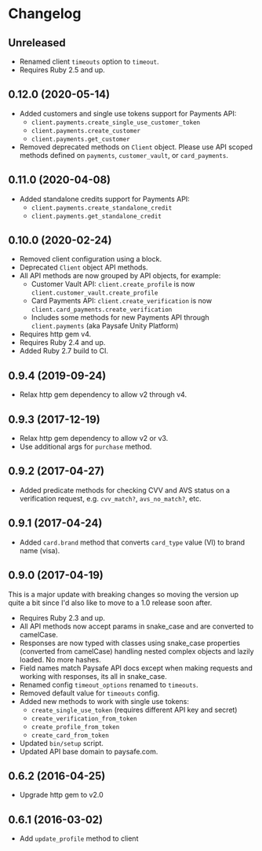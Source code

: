 Changelog
=========

## Unreleased

* Renamed client `timeouts` option to `timeout`.
* Requires Ruby 2.5 and up.

## 0.12.0 (2020-05-14)

* Added customers and single use tokens support for Payments API:
  * `client.payments.create_single_use_customer_token`
  * `client.payments.create_customer`
  * `client.payments.get_customer`
* Removed deprecated methods on `Client` object. Please use API scoped methods defined on `payments`, `customer_vault`, or `card_payments`.

## 0.11.0 (2020-04-08)

* Added standalone credits support for Payments API:
  * `client.payments.create_standalone_credit`
  * `client.payments.get_standalone_credit`

## 0.10.0 (2020-02-24)

* Removed client configuration using a block.
* Deprecated `Client` object API methods.
* All API methods are now grouped by API objects, for example:
  * Customer Vault API: `client.create_profile` is now `client.customer_vault.create_profile`
  * Card Payments API: `client.create_verification` is now `client.card_payments.create_verification`
  * Includes some methods for new Payments API through `client.payments` (aka Paysafe Unity Platform)
* Requires http gem v4.
* Requires Ruby 2.4 and up.
* Added Ruby 2.7 build to CI.

## 0.9.4 (2019-09-24)

* Relax http gem dependency to allow v2 through v4.

## 0.9.3 (2017-12-19)

* Relax http gem dependency to allow v2 or v3.
* Use additional args for `purchase` method.

## 0.9.2 (2017-04-27)

* Added predicate methods for checking CVV and AVS status on a verification request, e.g. `cvv_match?`, `avs_no_match?`, etc.

## 0.9.1 (2017-04-24)

* Added `card.brand` method that converts `card_type` value (VI) to brand name (visa).

## 0.9.0 (2017-04-19)

This is a major update with breaking changes so moving the version up quite a bit since I'd also like to move to a 1.0 release soon after.

* Requires Ruby 2.3 and up.
* All API methods now accept params in snake_case and are converted to camelCase.
* Responses are now typed with classes using snake_case properties (converted from camelCase) handling nested complex objects and lazily loaded. No more hashes.
* Field names match Paysafe API docs except when making requests and working with responses, its all in snake_case.
* Renamed config `timeout_options` renamed to `timeouts`.
* Removed default value for `timeouts` config.
* Added new methods to work with single use tokens:
  * `create_single_use_token` (requires different API key and secret)
  * `create_verification_from_token`
  * `create_profile_from_token`
  * `create_card_from_token`
* Updated `bin/setup` script.
* Updated API base domain to paysafe.com.

## 0.6.2 (2016-04-25)

* Upgrade http gem to v2.0

## 0.6.1 (2016-03-02)

* Add `update_profile` method to client
